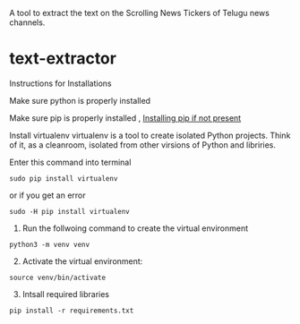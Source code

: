 A tool to extract the text on the Scrolling News Tickers of Telugu news channels.

# text-extractor
Instructions for Installations

Make sure python is properly installed

Make sure pip is properly installed , [Installing pip if not present](https://pip.pypa.io/en/stable/installation/)

Install virtualenv
virtualenv is a tool to create isolated Python projects. Think of it, as a cleanroom, isolated from other virsions of Python and libriries.

Enter this command into terminal
```
sudo pip install virtualenv
```

or if you get an error

```
sudo -H pip install virtualenv
```

1. Run the follwoing command to create the virtual environment
```
python3 -m venv venv
```

2. Activate the virtual environment:
```
source venv/bin/activate
```

3. Intsall required libraries
```
pip install -r requirements.txt
```


